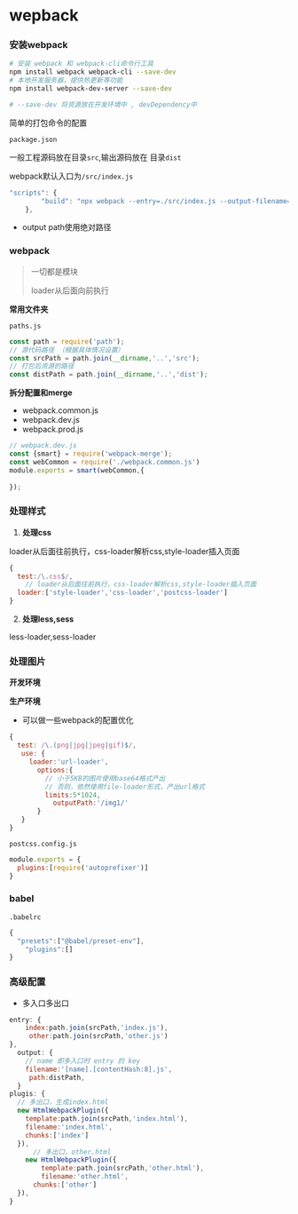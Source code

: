 # wepback
### 安装webpack
```sh
# 安装 webpack 和 webpack-cli命令行工具
npm install webpack webpack-cli --save-dev
# 本地开发服务器，提供热更新等功能
npm install webpack-dev-server --save-dev

# --save-dev 将资源放在开发环境中 , devDependency中
```
简单的打包命令的配置

`package.json`

一般工程源码放在目录`src`,输出源码放在 目录`dist`

webpack默认入口为`/src/index.js`

```js
"scripts": {
        "build": "npx webpack --entry=./src/index.js --output-filename=bundle.js --mode=development"
    },
```

- output path使用绝对路径

### webpack

> 一切都是模块
>
> loader从后面向前执行


**常用文件夹**

`paths.js`

```js
const path = require('path');
// 源代码路径 （根据具体情况设置）
const srcPath = path.join(__dirname,'..','src');
// 打包后资源的路径
const distPath = path.join(__dirname,'..','dist');
```



**拆分配置和merge**

- webpack.common.js
- webpack.dev.js
- webpack.prod.js

```js
// webpack.dev.js
const {smart} = require('webpack-merge');
const webCommon = require('./webpack.common.js')
module.exports = smart(webCommon,{
  
});
```

### 处理样式

1. **处理css**

loader从后面往前执行，css-loader解析css,style-loader插入页面

```js
{
  test:/\.css$/,
    // loader从后面往前执行，css-loader解析css,style-loader插入页面
  loader:['style-loader','css-loader','postcss-loader']
}
```

2. **处理less,sess**

less-loader,sess-loader

### 处理图片

**开发环境**

**生产环境**

- 可以做一些webpack的配置优化

```js
{
  test: /\.(png|jpg|jpeg|gif)$/,
   use: {
     loader:'url-loader',
       options:{
         // 小于5KB的图片使用base64格式产出
         // 否则，依然使用file-loader形式，产出url格式
         limits:5*1024,
           outputPath:'/img1/'
       }
   }
}
```



`postcss.config.js`

```js
module.exports = {
  plugins:[require('autoprefixer')]
}
```

### babel

`.babelrc`

```js
{
  "presets":["@babel/preset-env"],
    "plugins":[]
}
```



### 高级配置

- 多入口多出口

```js
entry: {
  	index:path.join(srcPath,'index.js'),
     other:path.join(srcPath,'other.js')
},
  output: {
    // name 即多入口时 entry 的 key
    filename:'[name].[contentHash:8].js',
     path:distPath,
  }
plugis: {
  // 多出口，生成index.html
  new HtmlWebpackPlugin({
    template:path.join(srcPath,'index.html'),
    filename:'index.html',
    chunks:['index']
  }),
      // 多出口，other.html
    new HtmlWebpackPlugin({
    	template:path.join(srcPath,'other.html'),
	    filename:'other.html',
  	  chunks:['other']
  }),
}
```

